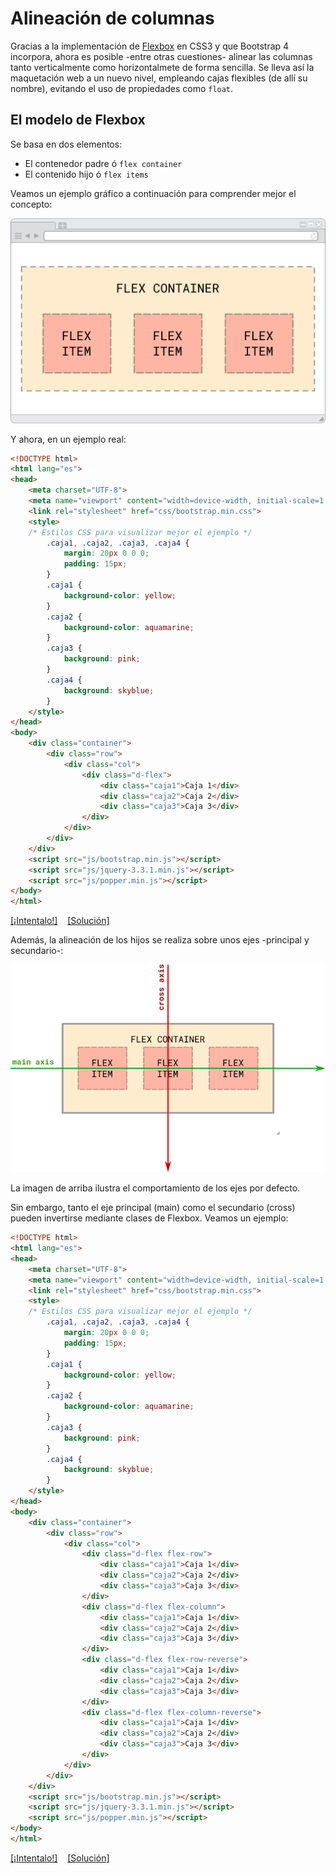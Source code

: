 # Alineación de columnas
Gracias a la implementación de [Flexbox](https://www.w3.org/TR/css-flexbox-1/) en CSS3 y que Bootstrap 4 incorpora, ahora es posible -entre otras cuestiones- alinear las columnas tanto verticalmente como horizontalmete de forma sencilla. Se lleva así la maquetación web a un nuevo nivel, empleando cajas flexibles (de allí su nombre), evitando el uso de propiedades como `float`. 

## El modelo de Flexbox
Se basa en dos elementos: 

* El contenedor padre ó `flex container`
* El contenido hijo ó `flex items`

Veamos un ejemplo gráfico a continuación para comprender mejor el concepto: 

![Propiedades de Flexbox](imgBootstrap/flexbox_fundamentals.png)

Y ahora, en un ejemplo real: 

```html
<!DOCTYPE html>
<html lang="es">
<head>
    <meta charset="UTF-8">
    <meta name="viewport" content="width=device-width, initial-scale=1.0">
    <link rel="stylesheet" href="css/bootstrap.min.css">
    <style>
	/* Estilos CSS para visualizar mejor el ejemplo */
		.caja1, .caja2, .caja3, .caja4 {
	    	margin: 20px 0 0 0;
	    	padding: 15px;	
		}
        .caja1 {
            background-color: yellow;
        }
        .caja2 {
            background-color: aquamarine;
        }
        .caja3 {
            background: pink;
        }
        .caja4 {
            background: skyblue;
        }
    </style>
</head>
<body>
	<div class="container">
	    <div class="row">
	        <div class="col">
            	<div class="d-flex">
                	<div class="caja1">Caja 1</div>
                	<div class="caja2">Caja 2</div>
                	<div class="caja3">Caja 3</div>
            	</div>
			</div>
		</div>
	</div>
	<script src="js/bootstrap.min.js"></script>
	<script src="js/jquery-3.3.1.min.js"></script>
	<script src="js/popper.min.js"></script>
</body>
</html>
```

[[¡Intentalo!]](descargas/bootstrap_flexbox_ej_1.zip) &nbsp;&nbsp; [[Solución]](descargas/bootstrap_flexbox_sc_1.zip) 

Además, la alineación de los hijos se realiza sobre unos ejes -principal y secundario-: 

![Ejes de Flexbox](imgBootstrap/flexbox_axis.png)

La imagen de arriba ilustra el comportamiento de los ejes por defecto. 

Sin embargo, tanto el eje principal (main) como el secundario (cross) pueden invertirse mediante clases de Flexbox. Veamos un ejemplo: 

```html
<!DOCTYPE html>
<html lang="es">
<head>
    <meta charset="UTF-8">
    <meta name="viewport" content="width=device-width, initial-scale=1.0">
    <link rel="stylesheet" href="css/bootstrap.min.css">
    <style>
	/* Estilos CSS para visualizar mejor el ejemplo */
		.caja1, .caja2, .caja3, .caja4 {
	    	margin: 20px 0 0 0;
	    	padding: 15px;	
		}
        .caja1 {
            background-color: yellow;
        }
        .caja2 {
            background-color: aquamarine;
        }
        .caja3 {
            background: pink;
        }
        .caja4 {
            background: skyblue;
        }
    </style>
</head>
<body>
	<div class="container">
	    <div class="row">
	        <div class="col">
            	<div class="d-flex flex-row">
                	<div class="caja1">Caja 1</div>
                	<div class="caja2">Caja 2</div>
                	<div class="caja3">Caja 3</div>
				</div>
				<div class="d-flex flex-column">
                	<div class="caja1">Caja 1</div>
                	<div class="caja2">Caja 2</div>
                	<div class="caja3">Caja 3</div>
				</div>
				<div class="d-flex flex-row-reverse">
                	<div class="caja1">Caja 1</div>
                	<div class="caja2">Caja 2</div>
                	<div class="caja3">Caja 3</div>
				</div>
				<div class="d-flex flex-column-reverse">
                	<div class="caja1">Caja 1</div>
                	<div class="caja2">Caja 2</div>
                	<div class="caja3">Caja 3</div>
            	</div>
			</div>
		</div>
	</div>
	<script src="js/bootstrap.min.js"></script>
	<script src="js/jquery-3.3.1.min.js"></script>
	<script src="js/popper.min.js"></script>
</body>
</html>
```

[[¡Intentalo!]](descargas/bootstrap_flexbox_axis_ej_1.zip) &nbsp;&nbsp; [[Solución]](descargas/bootstrap_flexbox_axis_sc_1.zip) 

